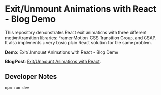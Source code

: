 # Exit/Unmount Animations with React - Blog Demo

This repository demonstrates React exit animations with three different motion/transition libraries: Framer Motion, CSS Transition Group, and GSAP. It also implements a very basic plain React solution for the same problem.

**Demo**: [Exit/Unmount Animations with React - Blog Demo](https://xkema.github.io/blog-demo-exit-unmount-animations-with-react/ "Exit/Unmount Animations with React - Blog Demo")

**Blog Post**: [Exit/Unmount Animations with React](https://kemalyilmaz.com/blog/exit-unmount-animations-with-react "Exit/Unmount Animations with React").

## Developer Notes

```bash
npm run dev
```
